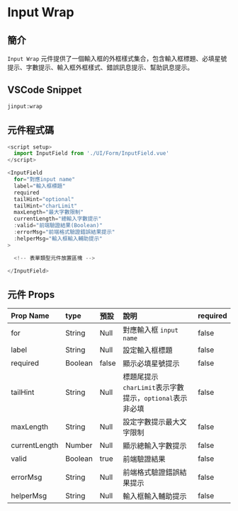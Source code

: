 # Input Wrap

## 簡介

`Input Wrap` 元件提供了一個輸入框的外框樣式集合，包含輸入框標題、必填星號提示、字數提示、輸入框外框樣式、錯誤訊息提示、幫助訊息提示。

## VSCode Snippet

```md
jinput:wrap
```

## 元件程式碼

```javascript
<script setup>
  import InputField from './UI/Form/InputField.vue'
</script>

<InputField
  for="對應input name"
  label="輸入框標題"
  required
  tailHint="optional"
  tailHint="charLimit"
  maxLength="最大字數限制"
  currentLength="總輸入字數提示"
  :valid="前端驗證結果(Boolean)"
  :errorMsg="前端格式驗證錯誤結果提示"
  :helperMsg="輸入框輸入輔助提示"
>

  <!-- 表單類型元件放置區塊 -->

</InputField>
```

## 元件 Props

| Prop Name     | type    | 預設  | 說明                                                    | required |
| :------------ | :------ | :---- | :------------------------------------------------------ | :------- |
| for           | String  | Null  | 對應輸入框 `input name`                                 | false    |
| label         | String  | Null  | 設定輸入框標題                                          | false    |
| required      | Boolean | false | 顯示必填星號提示                                        | false    |
| tailHint      | String  | Null  | 標題尾提示`charLimit`表示字數提示，`optional`表示非必填 | false    |
| maxLength     | String  | Null  | 設定字數提示最大文字限制                                | false    |
| currentLength | Number  | Null  | 顯示總輸入字數提示                                      | false    |
| valid         | Boolean | true  | 前端驗證結果                                            | false    |
| errorMsg      | String  | Null  | 前端格式驗證錯誤結果提示                                | false    |
| helperMsg     | String  | Null  | 輸入框輸入輔助提示                                      | false    |
